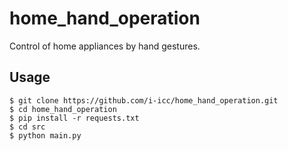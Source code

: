 # home_hand_operation
Control of home appliances by hand gestures.

## Usage
```
$ git clone https://github.com/i-icc/home_hand_operation.git
$ cd home_hand_operation
$ pip install -r requests.txt
$ cd src
$ python main.py
```